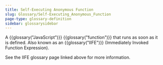 ```yaml
---
title: Self-Executing Anonymous Function
slug: Glossary/Self-Executing_Anonymous_Function
page-type: glossary-definition
sidebar: glossarysidebar
---
```



A {{glossary("JavaScript")}} {{glossary("function")}} that runs as soon as it is defined. Also known as an {{glossary("IIFE")}} (Immediately Invoked Function Expression).

See the IIFE glossary page linked above for more information.
